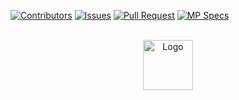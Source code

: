 <a id = "readme-top"> </a>

<!--- Quick Access Buttons--->
[![Contributors][contributors-shield]][contributors-url]
[![Issues][issues-shield]][issues-url]
[![Pull Request][pullRequest-shield]][pullRequest-url]
[![MP Specs][MP-shield]][MP-url]


<!-- Shield Refs -->
[contributors-shield]: https://img.shields.io/github/contributors/Sorrypre/CCPROG3_MP_PLANTSVSZOMBIES_ESPADA-DELATORRE?style=for-the-badge
[contributors-url]: https://github.com/Sorrypre/CCPROG3_MP_PLANTSVSZOMBIES_ESPADA-DELATORRE/graphs/contributors

[issues-shield]: https://img.shields.io/github/issues/Sorrypre/CCPROG3_MP_PLANTSVSZOMBIES_ESPADA-DELATORRE?style=for-the-badge
[issues-url]: https://github.com/Sorrypre/CCPROG3_MP_PLANTSVSZOMBIES_ESPADA-DELATORRE/issues

[pullRequest-shield]: https://img.shields.io/github/issues-pr/Sorrypre/CCPROG3_MP_PLANTSVSZOMBIES_ESPADA-DELATORRE?style=for-the-badge
[pullRequest-url]: https://github.com/Sorrypre/CCPROG3_MP_PLANTSVSZOMBIES_ESPADA-DELATORRE/pulls

[MP-shield]: https://img.shields.io/badge/MP-Specs-brightgreen?style=for-the-badge
[MP-url]: https://drive.google.com/file/d/1gprTeQGyOEtOqirvOlt8kJfeu7j-QuMp/view?usp=sharing

<!-- Project LOGO Image -->
<br />
<div align = "center">
<a href = "https://github.com/Sorrypre/CCPROG3_MP_PLANTSVSZOMBIES_ESPADA-DELATORRE">
  <img src = "https://upload.wikimedia.org/wikipedia/en/thumb/c/c2/De_La_Salle_University_Seal.svg/270px-De_La_Salle_University_Seal.svg.pnghttps://upload.wikimedia.org/wikipedia/en/thumb/c/c2/De_La_Salle_University_Seal.svg/270px-De_La_Salle_University_Seal.svg.png" alt = "Logo" width = "80" height = "80">
</a>
